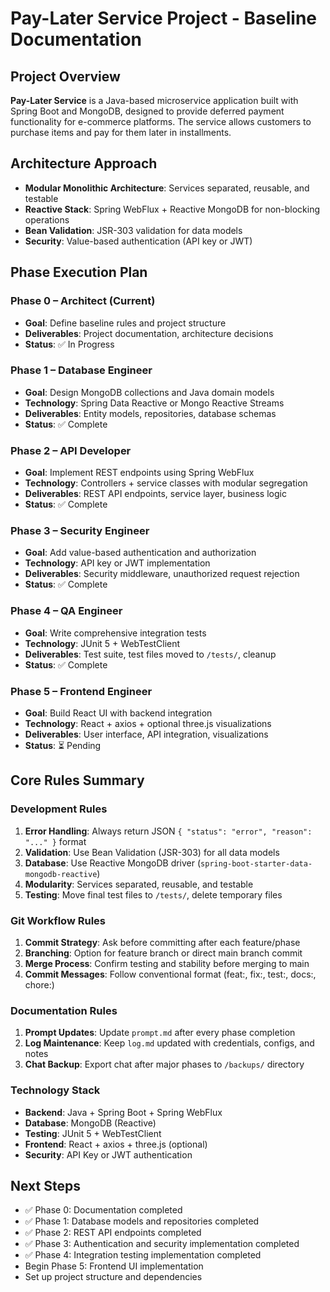 # Pay-Later Service Project - Baseline Documentation

## Project Overview
**Pay-Later Service** is a Java-based microservice application built with Spring Boot and MongoDB, designed to provide deferred payment functionality for e-commerce platforms. The service allows customers to purchase items and pay for them later in installments.

## Architecture Approach
- **Modular Monolithic Architecture**: Services separated, reusable, and testable
- **Reactive Stack**: Spring WebFlux + Reactive MongoDB for non-blocking operations
- **Bean Validation**: JSR-303 validation for data models
- **Security**: Value-based authentication (API key or JWT)

## Phase Execution Plan

### Phase 0 – Architect (Current)
- **Goal**: Define baseline rules and project structure
- **Deliverables**: Project documentation, architecture decisions
- **Status**: ✅ In Progress

### Phase 1 – Database Engineer
- **Goal**: Design MongoDB collections and Java domain models
- **Technology**: Spring Data Reactive or Mongo Reactive Streams
- **Deliverables**: Entity models, repositories, database schemas
- **Status**: ✅ Complete

### Phase 2 – API Developer
- **Goal**: Implement REST endpoints using Spring WebFlux
- **Technology**: Controllers + service classes with modular segregation
- **Deliverables**: REST API endpoints, service layer, business logic
- **Status**: ✅ Complete

### Phase 3 – Security Engineer
- **Goal**: Add value-based authentication and authorization
- **Technology**: API key or JWT implementation
- **Deliverables**: Security middleware, unauthorized request rejection
- **Status**: ✅ Complete

### Phase 4 – QA Engineer
- **Goal**: Write comprehensive integration tests
- **Technology**: JUnit 5 + WebTestClient
- **Deliverables**: Test suite, test files moved to `/tests/`, cleanup
- **Status**: ✅ Complete

### Phase 5 – Frontend Engineer
- **Goal**: Build React UI with backend integration
- **Technology**: React + axios + optional three.js visualizations
- **Deliverables**: User interface, API integration, visualizations
- **Status**: ⏳ Pending

## Core Rules Summary

### Development Rules
1. **Error Handling**: Always return JSON `{ "status": "error", "reason": "..." }` format
2. **Validation**: Use Bean Validation (JSR-303) for all data models
3. **Database**: Use Reactive MongoDB driver (`spring-boot-starter-data-mongodb-reactive`)
4. **Modularity**: Services separated, reusable, and testable
5. **Testing**: Move final test files to `/tests/`, delete temporary files

### Git Workflow Rules
1. **Commit Strategy**: Ask before committing after each feature/phase
2. **Branching**: Option for feature branch or direct main branch commit
3. **Merge Process**: Confirm testing and stability before merging to main
4. **Commit Messages**: Follow conventional format (feat:, fix:, test:, docs:, chore:)

### Documentation Rules
1. **Prompt Updates**: Update `prompt.md` after every phase completion
2. **Log Maintenance**: Keep `log.md` updated with credentials, configs, and notes
3. **Chat Backup**: Export chat after major phases to `/backups/` directory

### Technology Stack
- **Backend**: Java + Spring Boot + Spring WebFlux
- **Database**: MongoDB (Reactive)
- **Testing**: JUnit 5 + WebTestClient
- **Frontend**: React + axios + three.js (optional)
- **Security**: API Key or JWT authentication

## Next Steps
- ✅ Phase 0: Documentation completed
- ✅ Phase 1: Database models and repositories completed
- ✅ Phase 2: REST API endpoints completed
- ✅ Phase 3: Authentication and security implementation completed
- ✅ Phase 4: Integration testing implementation completed
- Begin Phase 5: Frontend UI implementation
- Set up project structure and dependencies
